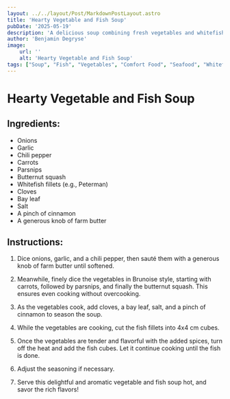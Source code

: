 ```yaml
---
layout: ../../layout/Post/MarkdownPostLayout.astro
title: 'Hearty Vegetable and Fish Soup'
pubDate: '2025-05-19'
description: 'A delicious soup combining fresh vegetables and whitefish fillets, seasoned with aromatic spices.'
author: 'Benjamin Degryse'
image:
    url: ''
    alt: 'Hearty Vegetable and Fish Soup'
tags: ["Soup", "Fish", "Vegetables", "Comfort Food", "Seafood", "Whitefish", "Carrots", "Parsnips", "Butternut Squash", "Spiced", "Healthy", "Winter", "One-Pot", "Main Dish"]
---
```

# Hearty Vegetable and Fish Soup

## Ingredients:
- Onions
- Garlic
- Chili pepper
- Carrots
- Parsnips
- Butternut squash
- Whitefish fillets (e.g., Peterman)
- Cloves
- Bay leaf
- Salt
- A pinch of cinnamon
- A generous knob of farm butter

## Instructions:

1. Dice onions, garlic, and a chili pepper, then sauté them with a generous knob of farm butter until softened.

2. Meanwhile, finely dice the vegetables in Brunoise style, starting with carrots, followed by parsnips, and finally the butternut squash. This ensures even cooking without overcooking.

3. As the vegetables cook, add cloves, a bay leaf, salt, and a pinch of cinnamon to season the soup.

4. While the vegetables are cooking, cut the fish fillets into 4x4 cm cubes.

5. Once the vegetables are tender and flavorful with the added spices, turn off the heat and add the fish cubes. Let it continue cooking until the fish is done.

6. Adjust the seasoning if necessary.

7. Serve this delightful and aromatic vegetable and fish soup hot, and savor the rich flavors!
